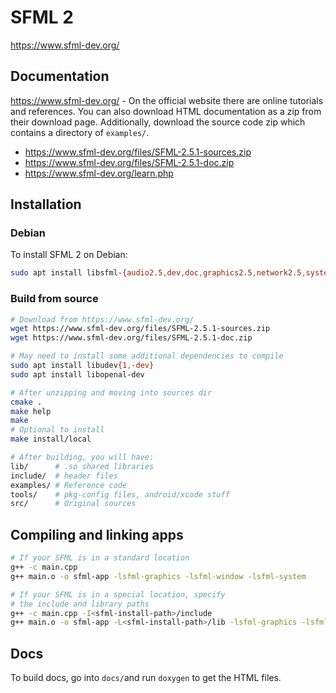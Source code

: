 # SFML 2


https://www.sfml-dev.org/


## Documentation



https://www.sfml-dev.org/ - On the official website there are online tutorials and references. You can also download HTML documentation as a zip from their download page. Additionally, download the source code zip which contains a directory of `examples/`.

- https://www.sfml-dev.org/files/SFML-2.5.1-sources.zip
- https://www.sfml-dev.org/files/SFML-2.5.1-doc.zip
- https://www.sfml-dev.org/learn.php

## Installation

### Debian

To install SFML 2 on Debian:

```bash
sudo apt install libsfml-{audio2.5,dev,doc,graphics2.5,network2.5,system2.5,window2.5}
```

### Build from source

```bash
# Download from https://www.sfml-dev.org/
wget https://www.sfml-dev.org/files/SFML-2.5.1-sources.zip
wget https://www.sfml-dev.org/files/SFML-2.5.1-doc.zip

# May need to install some additional dependencies to compile
sudo apt install libudev{1,-dev}
sudo apt install libopenal-dev

# After unzipping and moving into sources dir
cmake .
make help
make
# Optional to install
make install/local

# After building, you will have:
lib/      # .so shared libraries
include/  # header files
examples/ # Reference code
tools/    # pkg-config files, android/xcode stuff
src/      # Original sources
```

## Compiling and linking apps

```bash
# If your SFML is in a standard location
g++ -c main.cpp
g++ main.o -o sfml-app -lsfml-graphics -lsfml-window -lsfml-system

# If your SFML is in a special location, specify
# the include and library paths
g++ -c main.cpp -I<sfml-install-path>/include
g++ main.o -o sfml-app -L<sfml-install-path>/lib -lsfml-graphics -lsfml-window -lsfml-system
```

## Docs

To build docs, go into `docs/`and run `doxygen` to get the HTML files.

